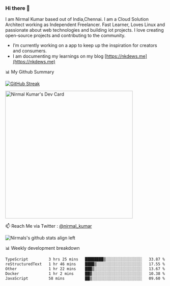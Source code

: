 ### Hi there 👋

 I am Nirmal Kumar based out of India,Chennai. I am a Cloud Solution Architect working as Independent Freelancer. Fast Learner, Loves Linux and passionate about web technologies and building iot projects. I love creating open-source projects and contributing to the community.

- I’m currently working on a app to keep up the inspiration for creators and consumers.
- I am documenting my learnings on my blog [https://nkdews.me](https://nkdews.me)


📊 My Github Summary

[![GitHub Streak](https://github-readme-streak-stats.herokuapp.com?user=nk-gears&theme=dark&hide_border=true&date_format=M%20j%5B%2C%20Y%5D)](https://git.io/streak-stats)

<a href="https://app.daily.dev/nirmal_kumar"><img src="https://api.daily.dev/devcards/a16cfcf02d384b16b41de71ce4d1d811.png?r=8ve" width="400" alt="Nirmal Kumar's Dev Card"/></a>

📫 Reach Me via  Twitter : [@nirmal_kumar](https://twitter.com/nirmal_kumar)

![Nirmals's github stats align left](https://github-readme-stats.vercel.app/api?username=nk-gears&show_icons=true)


📊 Weekly development breakdown

<!--START_SECTION:waka-->

```txt
TypeScript         3 hrs 25 mins   ████████▒░░░░░░░░░░░░░░░░   33.87 %
reStructuredText   1 hr 46 mins    ████▒░░░░░░░░░░░░░░░░░░░░   17.55 %
Other              1 hr 22 mins    ███▒░░░░░░░░░░░░░░░░░░░░░   13.67 %
Docker             1 hr 2 mins     ██▓░░░░░░░░░░░░░░░░░░░░░░   10.38 %
JavaScript         58 mins         ██▒░░░░░░░░░░░░░░░░░░░░░░   09.60 %
```

<!--END_SECTION:waka-->


